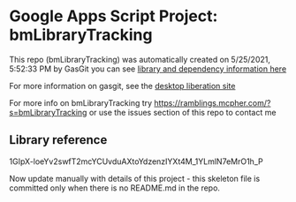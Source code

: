 # Google Apps Script Project: bmLibraryTracking
This repo (bmLibraryTracking) was automatically created on 5/25/2021, 5:52:33 PM by GasGit
you can see [library and dependency information here](dependencies.md)

For more information on gasgit, see the [desktop liberation site](https://ramblings.mcpher.com/drive-sdk-and-github/migrategasgit/ "desktop liberation")

For more info on bmLibraryTracking try https://ramblings.mcpher.com/?s=bmLibraryTracking or use the issues section of this repo to contact me
## Library reference
1GIpX-loeYv2swfT2mcYCUvduAXtoYdzenzIYXt4M_1YLmlN7eMrO1h_P

Now update manually with details of this project - this skeleton file is committed only when there is no README.md in the repo.